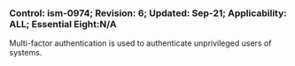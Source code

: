 ### Control: ism-0974; Revision: 6; Updated: Sep-21; Applicability: ALL; Essential Eight:N/A
<p>Multi-factor authentication is used to authenticate unprivileged users of systems.</p>